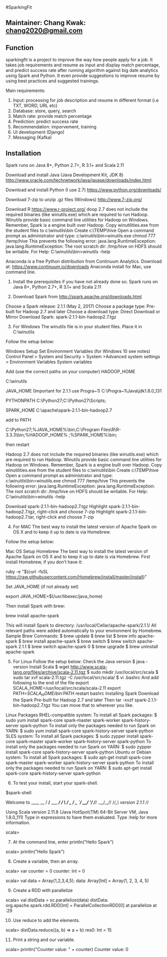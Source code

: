 #SparkingFit

## Maintainer:  Chang Kwak:  chang2020@gmail.com



## Function
sparkingfit is a project to improve the way how people apply for a job.  It takes job requirements and resume as input and display match percentage, and predict success rate after running algorithm against big date analytics using Spark and Python. It even provide suggestions to improve resume by using best practices and suggested trainings.

Main requirements:
1) Input: processing for job description and resume in different format (i.e TXT, WORD, URL etc)
2) Database: store, query, search
3) Match rate: provide match percentage
4) Prediction: predict success rate
5) Recommendation: imporvement, training
6) UI development (Django)
7) Messaging (Kafka)

## Installation
Spark runs on Java 8+, Python 2.7+, R 3.1+ and Scala 2.11

Download and install Java
(Java Development Kit, JDK 8)
http://www.oracle.com/technetwork/java/javase/downloads/index.html

Download and install Python (I use 2.7)
https://www.python.org/downloads/

Download 7-zip to unzip .gz files (Windows)
http://www.7-zip.org/

Download R
https://www.r-project.org/
doop 2.7 does not include the required binaries (like winutils.exe) which are required to run Hadoop.
Winutils provide basic command line utilities for Hadoop on Windows.
Remember, Spark is a engine built over Hadoop.
Copy winutilities.exe from the student files to c:\winutils\bin
Create c:\TEMP\hive
Open a command prompt as administrator and type:
c:\winutils\bin>winutils.exe chmod 777 /temp/hive
This prevents the following error:
java.lang.RuntimeException: java.lang.RuntimeException: The root scratch dir: /tmp/hive on HDFS should be writable.
For Help:
C:\winutils\bin>winutils -help

Anaconda is a free Python distribution from Continuum Analytics.
Download at:
https://www.continuum.io/downloads
Anaconda install for Mac, use command line.



1. Install the prerequisites if you have not already done so.
Spark runs on Java 8+, Python 2.7+, R 3.1+ and Scala 2.11



2. Download Spark from
http://spark.apache.org/downloads.html

Choose a Spark release: 2.1.1 (May 2, 2017)
Choose a package type: Pre-built for Hadoop 2.7 and later
Choose a download type: Direct Download or Mirror
Download Spark: spark-2.1.1-bin-hadoop2.7.tgz



3. For Windows
The winutils file is in your student files. Place it in C:\winutils

Follow the setup below:

Windows Setup
Set Environment Variables (for Windows 10 see notes)
Control Panel > System and Security > System >Advanced system settings > Environment Variables System variables

Add (use the correct paths on your computer) HADOOP_HOME

C:\winutils

JAVA_HOME (Important for 2.1.1 use Progra~1) C:\Progra~1\Java\jdk1.8.0_131

PYTHONPATH C:\Python27;C:\Python27\Scripts;

SPARK_HOME C:\apache\spark-2.1.1-bin-hadoop2.7

add to PATH

C:\Python27;%JAVA_HOME%\bin;C:\Program Files\R\R-3.3.3\bin;%HADOOP_HOME% ;%SPARK_HOME%\bin;

then restart

Hadoop 2.7 does not include the required binaries (like winutils.exe) which are required to run Hadoop.
Winutils provide basic command line utilities for Hadoop on Windows.
Remember, Spark is a engine built over Hadoop.
Copy winutilities.exe from the student files to c:\winutils\bin
Create c:\TEMP\hive
Open a command prompt as administrator and type:
c:\winutils\bin>winutils.exe chmod 777 /temp/hive
This prevents the following error:
java.lang.RuntimeException: java.lang.RuntimeException: The root scratch dir: /tmp/hive on HDFS should be writable.
For Help:
C:\winutils\bin>winutils -help

Download spark-2.1.1-bin-hadoop2.7.tgz
Highlight spark-2.1.1-bin-hadoop2.7.tgz, right-click and choose 7-zip
Highlight spark-2.1.1-bin-hadoop2.7.tar, right-click and choose 7-zip

4. For MAC
The best way to install the latest version of Apache Spark on
OS X and to keep it up to date is via Homebrew.

Follow the setup below:

Mac OS Setup
Homebrew
The best way to install the latest version of Apache Spark on OS X and to keep it up to date is via Homebrew.
First install Homebrew, if you don’t have it:

ruby -e "$(curl -fsSL https://raw.githubusercontent.com/Homebrew/install/master/install)"

Set JAVA_HOME (if not already set)

export JAVA_HOME=$(/usr/libexec/java_home)

Then install Spark with brew:

brew install apache-spark

This will install Spark to directory:
     /usr/local/Cellar/apache-spark/2.1.1/
All relevant paths were added automatically to your environment by Homebrew.
Sample Brew Commands:
$ brew update $ brew list
$ brew info apache-spark
$ brew install apache-spark
$ brew switch <formula> <version> $ brew switch apache-spark 2.1.1 $ brew switch apache-spark 0
$ brew upgrade
$ brew uninstall apache-spark



5. For Linux
Follow the setup below:
Check the Java version
$ java -version
Install Scala
$ wget http://www.scala-lang.org/files/archive/scala-2.11.tgz $ sudo mkdir /usr/local/src/scala
$ sudo tar xvf scala-2.11.tgz -C /usr/local/src/scala/
$ vi .bashrc
And add following to the end of the file
export SCALA_HOME=/usr/local/src/scala/scala-2.11 export PATH=$SCALA_HOME/bin:$PATH
restart bashrc Installing Spark
Download the Spark Pre-built for Hadoop 2.7 and later Then
tar -xvzf spark-2.1.1-bin-hadoop2.7.tgz
You can move that to wherever you like.

Linux Packages
RHEL-compatible system:
To install all Spark packages:
$ sudo yum install spark-core spark-master spark-worker spark-history-server spark-python
To install only the packages needed to run Spark on YARN:
$ sudo yum install spark-core spark-history-server spark-python
SLES system:
To install all Spark packages:
$ sudo zypper install spark-core spark-master spark-worker spark-history-server spark-python
To install only the packages needed to run Spark on YARN:
$ sudo zypper install spark-core spark-history-server spark-python
Ubuntu or Debian system:
To install all Spark packages:
$ sudo apt-get install spark-core spark-master spark-worker spark-history-server spark-python
To install only the packages needed to run Spark on YARN:
$ sudo apt-get install spark-core spark-history-server spark-python



6. To test your install, start your spark-shell.


$spark-shell

Welcome to
      ____              __
     / __/__  ___ _____/ /__
    _\ \/ _ \/ _ `/ __/  '_/
   /___/ .__/\_,_/_/ /_/\_\   version 2.1.1
      /_/

Using Scala version 2.11.8 (Java HotSpot(TM) 64-Bit Server VM, Java 1.8.0_111)
Type in expressions to have them evaluated.
Type :help for more information.

scala>

7. At the command line, enter println("Hello Spark")

scala> println("Hello Spark")



8. Create a variable, then an array.

scala> var counter = 0
counter: Int = 0

scala> val data = Array(1,2,3,4,5);
data: Array[Int] = Array(1, 2, 3, 4, 5)



9. Create a RDD with parallelize

scala> val distData = sc.parallelize(data)
distData: org.apache.spark.rdd.RDD[Int] =
ParallelCollectionRDD[0] at parallelize
at <console>:29



10. Use reduce to add the elements.

scala> distData.reduce((a, b) => a + b)
res0: Int = 15



11. Print a string and our variable.

scala> println("Counter value: " + counter)
Counter value: 0
